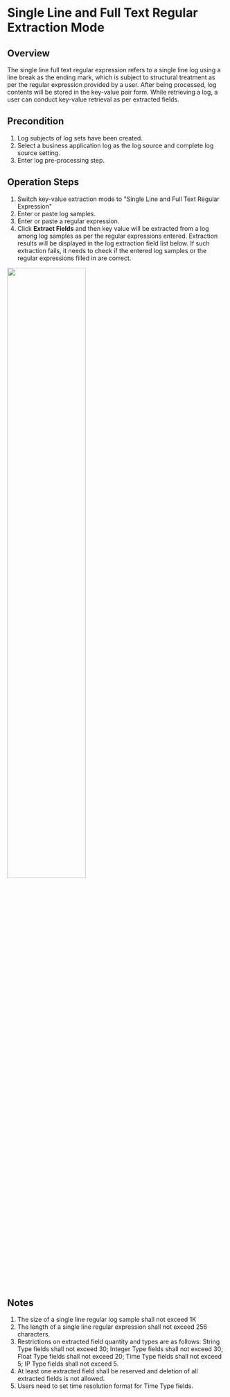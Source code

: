 # Single Line and Full Text Regular Extraction Mode
## Overview
The single line full text regular expression refers to a single line log using a line break as the ending mark, which is subject to structural treatment as per the regular expression provided by a user. After being processed, log contents will be stored in the key-value pair form. While retrieving a log, a user can conduct key-value retrieval as per extracted fields.

## Precondition
1. Log subjects of log sets have been created.
2. Select a business application log as the log source and complete log source setting.
3. Enter log pre-processing step.

## Operation Steps
1. Switch key-value extraction mode to "Single Line and Full Text Regular Expression"
2. Enter or paste log samples.
3. Enter or paste a regular expression.
4. Click **Extract Fields** and then key value will be extracted from a log among log samples as per the regular expressions entered. Extraction results will be displayed in the log extraction field list below. If such extraction fails, it needs to check if the entered log samples or the regular expressions filled in are correct.

<img src="https://raw.githubusercontent.com/jdcloudcom/cn/zhangwenjie-only/image/LogService/operationguide/Onelinefulltextregular.jpg" width=60% height=60% />

## Notes
1. The size of a single line regular log sample shall not exceed 1K
2. The length of a single line regular expression shall not exceed 256 characters.
3. Restrictions on extracted field quantity and types are as follows: String Type fields shall not exceed 30; Integer Type fields shall not exceed 30; Float Type fields shall not exceed 20; Time Type fields shall not exceed 5; IP Type fields shall not exceed 5. 
4. At least one extracted field shall be reserved and deletion of all extracted fields is not allowed.
5. Users need to set time resolution format for Time Type fields.
